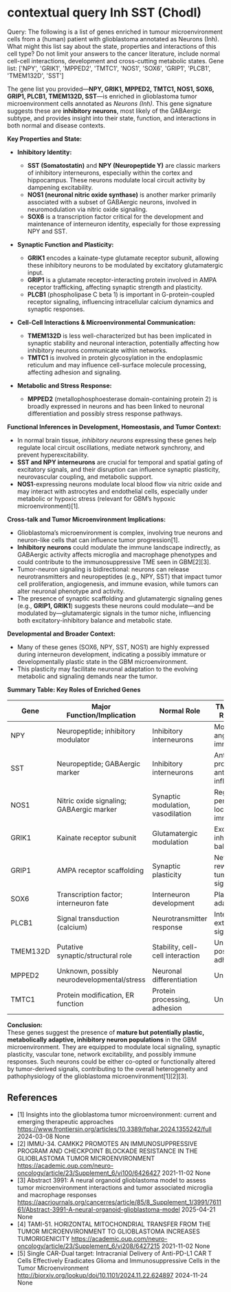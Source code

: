 # contextual query Inh SST (Chodl)

Query: The following is a list of genes enriched in tumour microenvironment cells from a (human) patient with glioblastoma  annotated as Neurons (Inh).  What might this list say about the state, properties and interactions of this cell type?  Do not limit your answers to the cancer literature,  include normal cell-cell interactions, development and cross-cutting metabolic states.  Gene list: ['NPY', 'GRIK1', 'MPPED2', 'TMTC1', 'NOS1', 'SOX6', 'GRIP1', 'PLCB1', 'TMEM132D', 'SST']

The gene list you provided—**NPY, GRIK1, MPPED2, TMTC1, NOS1, SOX6, GRIP1, PLCB1, TMEM132D, SST**—is enriched in glioblastoma tumor microenvironment cells annotated as *Neurons (Inh)*. This gene signature suggests these are **inhibitory neurons**, most likely of the GABAergic subtype, and provides insight into their state, function, and interactions in both normal and disease contexts.

**Key Properties and State:**

- **Inhibitory Identity:**  
  - **SST (Somatostatin)** and **NPY (Neuropeptide Y)** are classic markers of inhibitory interneurons, especially within the cortex and hippocampus. These neurons modulate local circuit activity by dampening excitability.
  - **NOS1 (neuronal nitric oxide synthase)** is another marker primarily associated with a subset of GABAergic neurons, involved in neuromodulation via nitric oxide signaling.
  - **SOX6** is a transcription factor critical for the development and maintenance of interneuron identity, especially for those expressing NPY and SST.

- **Synaptic Function and Plasticity:**  
  - **GRIK1** encodes a kainate-type glutamate receptor subunit, allowing these inhibitory neurons to be modulated by excitatory glutamatergic input.
  - **GRIP1** is a glutamate receptor-interacting protein involved in AMPA receptor trafficking, affecting synaptic strength and plasticity.
  - **PLCB1** (phospholipase C beta 1) is important in G-protein-coupled receptor signaling, influencing intracellular calcium dynamics and synaptic responses.

- **Cell-Cell Interactions & Microenvironmental Communication:**  
  - **TMEM132D** is less well-characterized but has been implicated in synaptic stability and neuronal interaction, potentially affecting how inhibitory neurons communicate within networks.
  - **TMTC1** is involved in protein glycosylation in the endoplasmic reticulum and may influence cell-surface molecule processing, affecting adhesion and signaling.

- **Metabolic and Stress Response:**  
  - **MPPED2** (metallophosphoesterase domain-containing protein 2) is broadly expressed in neurons and has been linked to neuronal differentiation and possibly stress response pathways.

**Functional Inferences in Development, Homeostasis, and Tumor Context:**

- In normal brain tissue, *inhibitory neurons* expressing these genes help regulate local circuit oscillations, mediate network synchrony, and prevent hyperexcitability.
- **SST and NPY interneurons** are crucial for temporal and spatial gating of excitatory signals, and their disruption can influence synaptic plasticity, neurovascular coupling, and metabolic support.
- **NOS1**-expressing neurons modulate local blood flow via nitric oxide and may interact with astrocytes and endothelial cells, especially under metabolic or hypoxic stress (relevant for GBM’s hypoxic microenvironment)[1].

**Cross-talk and Tumor Microenvironment Implications:**

- Glioblastoma’s microenvironment is complex, involving true neurons and neuron-like cells that can influence tumor progression[1].
- **Inhibitory neurons** could modulate the immune landscape indirectly, as GABAergic activity affects microglia and macrophage phenotypes and could contribute to the immunosuppressive TME seen in GBM[2][3].
- Tumor-neuron signaling is bidirectional: neurons can release neurotransmitters and neuropeptides (e.g., NPY, SST) that impact tumor cell proliferation, angiogenesis, and immune evasion, while tumors can alter neuronal phenotype and activity.
- The presence of synaptic scaffolding and glutamatergic signaling genes (e.g., **GRIP1, GRIK1**) suggests these neurons could modulate—and be modulated by—glutamatergic signals in the tumor niche, influencing both excitatory-inhibitory balance and metabolic state.

**Developmental and Broader Context:**

- Many of these genes (SOX6, NPY, SST, NOS1) are highly expressed during interneuron development, indicating a possibly immature or developmentally plastic state in the GBM microenvironment.
- This plasticity may facilitate neuronal adaptation to the evolving metabolic and signaling demands near the tumor.

**Summary Table: Key Roles of Enriched Genes**

| Gene      | Major Function/Implication                                 | Normal Role                            | TME/Cancer Relevance                |
|-----------|------------------------------------------------------------|----------------------------------------|-------------------------------------|
| NPY       | Neuropeptide; inhibitory modulator                         | Inhibitory interneurons                | Modulates angiogenesis, immunity    |
| SST       | Neuropeptide; GABAergic marker                             | Inhibitory interneurons                | Anti-proliferative, anti-inflammatory|
| NOS1      | Nitric oxide signaling; GABAergic marker                   | Synaptic modulation, vasodilation      | Regulates perfusion, local immunity |
| GRIK1     | Kainate receptor subunit                                   | Glutamatergic modulation               | Excitatory-inhibitory balance       |
| GRIP1     | AMPA receptor scaffolding                                  | Synaptic plasticity                    | Network rewiring, tumor signaling   |
| SOX6      | Transcription factor; interneuron fate                     | Interneuron development                | Plasticity, adaptation              |
| PLCB1     | Signal transduction (calcium)                              | Neurotransmitter response              | Integrates extracellular signals    |
| TMEM132D  | Putative synaptic/structural role                          | Stability, cell-cell interaction       | Unknown, possible adhesion          |
| MPPED2    | Unknown, possibly neurodevelopmental/stress                | Neuronal differentiation               | Unknown                             |
| TMTC1     | Protein modification, ER function                          | Protein processing, adhesion           | Unknown                             |

**Conclusion:**  
These genes suggest the presence of **mature but potentially plastic, metabolically adaptive, inhibitory neuron populations** in the GBM microenvironment. They are equipped to modulate local signaling, synaptic plasticity, vascular tone, network excitability, and possibly immune responses. Such neurons could be either co-opted or functionally altered by tumor-derived signals, contributing to the overall heterogeneity and pathophysiology of the glioblastoma microenvironment[1][2][3].



## References

- [1] Insights into the glioblastoma tumor microenvironment: current and emerging therapeutic approaches https://www.frontiersin.org/articles/10.3389/fphar.2024.1355242/full 2024-03-08 None
- [2] IMMU-34. CAMKK2 PROMOTES AN IMMUNOSUPPRESSIVE PROGRAM AND CHECKPOINT BLOCKADE RESISTANCE IN THE GLIOBLASTOMA TUMOR MICROENVIRONMENT https://academic.oup.com/neuro-oncology/article/23/Supplement_6/vi100/6426427 2021-11-02 None
- [3] Abstract 3991: A neural organoid glioblastoma model to assess tumor microenvironment interactions and tumor associated microglia and macrophage responses https://aacrjournals.org/cancerres/article/85/8_Supplement_1/3991/761161/Abstract-3991-A-neural-organoid-glioblastoma-model 2025-04-21 None
- [4] TAMI-51. HORIZONTAL MITOCHONDRIAL TRANSFER FROM THE TUMOR MICROENVIRONMENT TO GLIOBLASTOMA INCREASES TUMORIGENICITY https://academic.oup.com/neuro-oncology/article/23/Supplement_6/vi208/6427215 2021-11-02 None
- [5] Single CAR-Dual target: Intracranial Delivery of Anti-PD-L1 CAR T Cells Effectively Eradicates Glioma and Immunosuppressive Cells in the Tumor Microenvironment http://biorxiv.org/lookup/doi/10.1101/2024.11.22.624897 2024-11-24 None